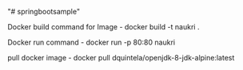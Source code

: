 "# springbootsample" 

Docker build command for Image - docker build -t naukri .

Docker run  command  - docker run -p 80:80 naukri

pull docker image - docker pull dquintela/openjdk-8-jdk-alpine:latest
